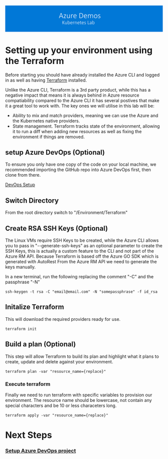 [![banner](../../images/banner-lab.png)](../../../README.md)

# Setting up your environment using the Terraform

Before starting you should have already installed the Azure CLI and logged in as well as having [Terraform](https://www.terraform.io/) installed. 

Unlike the Azure CLI, Terraform is a 3rd party product, while this has a negative impact that means it is always behind in Azure resource compatiability compared to the Azure CLI it has several postives that make it a great tool to work with. The key ones we will utilise in this lab will be:

- Ability to mix and match providers, meaning we can use the Azure and the Kubernetes native providers.
- State management. Terraform tracks state of the environment, allowing it to run a diff when adding new resources as well as fixing the environment if things are removed.

## setup Azure DevOps (Optional)

To ensure you only have one copy of the code on your local machine, we recommended importing the GitHub repo into Azure DevOps first, then clone from there.

[DevOps Setup](../../DevOpsSetup)


## Switch Directory

From the root directory switch to "/Environment/Terraform"

## Create RSA SSH Keys (Optional)

The Linux VMs require SSH Keys to be created, while the Azure CLI allows you to pass in "--generate-ssh-keys" as an optional parameter to create the SSH Keys, this is actually a custom feature to the CLI and not part of the Azure RM API. Because Terraform is based off the Azure GO SDK which is generated with AutoRest From the Azure RM API we need to generate the keys manually. 

In a new terminal, run the following replacing the comment "-C" and the passphrase "-N"

```
ssh-keygen -t rsa -C "email@email.com" -N "somepassphrase" -f id_rsa
```

## Initalize Terraform

This will download the required providers ready for use.

```
terraform init
```

## Build a plan (Optional)

This step will allow Terraform to build its plan and highlight what it plans to create, update and delete against your environment.

```
terraform plan -var "resource_name={replace}"
```

### Execute terraform

Finally we need to run terraform with specific variables to provision our environment. The resource name should be lowercase, not contain any special characters and be 10 or less characeters long.

```
terraform apply -var "resource_name={replace}"
```

# Next Steps

### [Setup Azure DevOps project](../../DevOpsSetup)